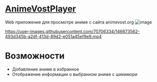 # [AnimeVostPlayer](https://Semolik.github.io/AnimeVostPlayer/)
Web приложение для просмотре аниме с сайта animevost.org
![image](https://user-images.githubusercontent.com/70706334/146672609-bd70eb6d-4c0c-428a-b98e-5041339328bb.png)




https://user-images.githubusercontent.com/70706334/146673562-493d345b-a2df-413d-89d2-e051a45ef9e9.mp4



# Возможности
- Добавление аниме в избранное
- Отображение информации о выбранном аниме с шикимори
